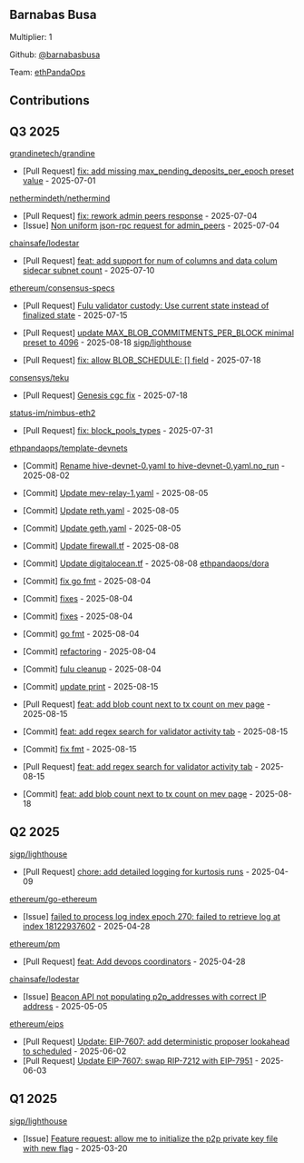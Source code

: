 
## Barnabas Busa
Multiplier: 1

Github: [@barnabasbusa](https://github.com/barnabasbusa)

Team: [ethPandaOps](https://github.com/ethpandaops)

## Contributions

## Q3 2025


[grandinetech/grandine](https://github.com/grandinetech/grandine)
* [Pull Request] [fix: add missing max_pending_deposits_per_epoch preset value](https://github.com/grandinetech/grandine/pull/245) - 2025-07-01

[nethermindeth/nethermind](https://github.com/nethermindeth/nethermind)
* [Pull Request] [fix: rework admin peers response](https://github.com/NethermindEth/nethermind/pull/8937) - 2025-07-04
* [Issue] [Non uniform json-rpc request for admin_peers](https://github.com/NethermindEth/nethermind/issues/8936) - 2025-07-04

[chainsafe/lodestar](https://github.com/chainsafe/lodestar)
* [Pull Request] [feat: add support for num of columns and data colum sidecar subnet count](https://github.com/ChainSafe/lodestar/pull/8053) - 2025-07-10

[ethereum/consensus-specs](https://github.com/ethereum/consensus-specs)
* [Pull Request] [Fulu validator custody: Use current state instead of finalized state](https://github.com/ethereum/consensus-specs/pull/4443) - 2025-07-15

* [Pull Request] [update MAX_BLOB_COMMITMENTS_PER_BLOCK minimal preset to 4096](https://github.com/ethereum/consensus-specs/pull/4508) - 2025-08-18
[sigp/lighthouse](https://github.com/sigp/lighthouse)
* [Pull Request] [fix: allow BLOB_SCHEDULE: [] field](https://github.com/sigp/lighthouse/pull/7758) - 2025-07-18

[consensys/teku](https://github.com/consensys/teku)
* [Pull Request] [Genesis cgc fix](https://github.com/Consensys/teku/pull/9684) - 2025-07-18

[status-im/nimbus-eth2](https://github.com/status-im/nimbus-eth2)
* [Pull Request] [fix: block_pools_types](https://github.com/status-im/nimbus-eth2/pull/7348) - 2025-07-31

[ethpandaops/template-devnets](https://github.com/ethpandaops/template-devnets)
* [Commit] [Rename hive-devnet-0.yaml to hive-devnet-0.yaml.no_run](https://github.com/ethpandaops/template-devnets/commit/ddd771f305a693651e4f25c532243f1d768f49be) - 2025-08-02

* [Commit] [Update mev-relay-1.yaml](https://github.com/ethpandaops/template-devnets/commit/9d8308496e7afaf87947b0156711eead6e25d972) - 2025-08-05
* [Commit] [Update reth.yaml](https://github.com/ethpandaops/template-devnets/commit/a9108b661699d9ff1f45df9dea906a188e0693c8) - 2025-08-05
* [Commit] [Update geth.yaml](https://github.com/ethpandaops/template-devnets/commit/af08803981d417dd863e13d6e2dbbd07e756f5b7) - 2025-08-05
* [Commit] [Update firewall.tf](https://github.com/ethpandaops/template-devnets/commit/90a965d6144a5f679bd7018ada012e06d9dc130b) - 2025-08-08
* [Commit] [Update digitalocean.tf](https://github.com/ethpandaops/template-devnets/commit/d29e1c0f14a1101c031f98e677962e2b892b6c0c) - 2025-08-08
[ethpandaops/dora](https://github.com/ethpandaops/dora)
* [Commit] [fix go fmt](https://github.com/ethpandaops/dora/commit/15708132cc1c9e5bf1000766b5a7076e22819a00) - 2025-08-04
* [Commit] [fixes](https://github.com/ethpandaops/dora/commit/d05bca8af70ae490a6a2bc7f8a0847209f4a2003) - 2025-08-04
* [Commit] [fixes](https://github.com/ethpandaops/dora/commit/f8041a3e093ee260a19259c3bca4561256d36103) - 2025-08-04
* [Commit] [go fmt](https://github.com/ethpandaops/dora/commit/5bc738890ea62c9e3d3808eb05bac6a7c0bc7373) - 2025-08-04
* [Commit] [refactoring](https://github.com/ethpandaops/dora/commit/8f386a0537d021b361a2515947962a18b85c8a59) - 2025-08-04
* [Commit] [fulu cleanup](https://github.com/ethpandaops/dora/commit/21cc40271dbb56556543196bfe1a39aa188c4600) - 2025-08-04
* [Commit] [update print](https://github.com/ethpandaops/dora/commit/fd5aa2b805434d19930bafc23d429c3c6ced0238) - 2025-08-15
* [Pull Request] [feat: add blob count next to tx count on mev page](https://github.com/ethpandaops/dora/pull/457) - 2025-08-15
* [Commit] [feat: add regex search for validator activity tab](https://github.com/ethpandaops/dora/commit/b05288b5bc0e8e406259e47141517828f6b60f3f) - 2025-08-15
* [Commit] [fix fmt](https://github.com/ethpandaops/dora/commit/e64ef26c44b60c9a19068a217a9b3761aea1fcee) - 2025-08-15
* [Pull Request] [feat: add regex search for validator activity tab](https://github.com/ethpandaops/dora/pull/456) - 2025-08-15
* [Commit] [feat: add blob count next to tx count on mev page](https://github.com/ethpandaops/dora/commit/3230904d06f75993e4a5521fb74b7f1847cd85f7) - 2025-08-18
## Q2 2025


[sigp/lighthouse](https://github.com/sigp/lighthouse)
* [Pull Request] [chore: add detailed logging for kurtosis runs](https://github.com/sigp/lighthouse/pull/7291) - 2025-04-09

[ethereum/go-ethereum](https://github.com/ethereum/go-ethereum)
* [Issue] [failed to process log index epoch 270: failed to retrieve log at index 18122937602](https://github.com/ethereum/go-ethereum/issues/31729) - 2025-04-28

[ethereum/pm](https://github.com/ethereum/pm)
* [Pull Request] [feat: Add devops coordinators](https://github.com/ethereum/pm/pull/1506) - 2025-04-28

[chainsafe/lodestar](https://github.com/chainsafe/lodestar)
* [Issue] [Beacon API not populating p2p_addresses with correct IP address](https://github.com/ChainSafe/lodestar/issues/7798) - 2025-05-05

[ethereum/eips](https://github.com/ethereum/eips)
* [Pull Request] [Update: EIP-7607: add deterministic proposer lookahead to scheduled](https://github.com/ethereum/EIPs/pull/9847) - 2025-06-02
* [Pull Request] [Update EIP-7607: swap RIP-7212 with EIP-7951](https://github.com/ethereum/EIPs/pull/9854) - 2025-06-03
## Q1 2025

[sigp/lighthouse](https://github.com/sigp/lighthouse)
* [Issue] [Feature request: allow me to initialize the p2p private key file with new flag](https://github.com/sigp/lighthouse/issues/7181) - 2025-03-20
